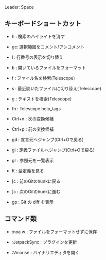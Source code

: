 Leader: Space

## キーボードショートカット

-   <Leader>h : 検索のハイライトを消す
-   gc: 選択範囲をコメント/アンコメント
-   <Leader>l : 行番号の表示を切り替え
-   <Leader>b : 開いているファイルをフォーマット

-   <Leader>f : ファイル名を検索(Telescope)
-   <Leader>s : 最近開いたファイルに切り替え(Telescope)
-   <Leader>g : テキストを検索(Telescope)
-   <Leader>fh : Telescope help_tags


-  Ctrl+n : 次の変換候補
-  Ctrl+p : 前の変換候補
-   gd : 宣言元へジャンプ(Ctrl+Oで戻る)
-   gi : 定義ファイルへジャンプ(Ctrl+Oで戻る)
-   gr : 参照元を一覧表示
-   K  : 型定義を見る

-  [c : 前のGitのhunkに戻る
-  ]c : 次のGitのhunkに進む
-   gp : Git の diff を表示

## コマンド類

-   :noa w : ファイルをフォーマットせずに保存
-   :JetpackSync : プラグインを更新

-   :Vinarise : バイナリエディタを開く
